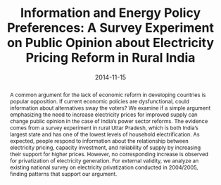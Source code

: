 ---
title: "Information and Energy Policy Preferences: A Survey Experiment on Public Opinion about Electricity Pricing Reform in Rural India"
authors:
- Michaël Aklin
- admin
- S.P. Harish
- Johannes Urpelainen
author_notes:
date: "2014-11-15"
doi: ""

# Publication type.
# Accepts a single type but formatted as a YAML list (for Hugo requirements).
# Enter a publication type from the CSL standard.
publication_types: ["article-journal"]

# Publication name and optional abbreviated publication name.
publication: "*Economics of Governance* 15(4): 305-327"

abstract: A common argument for the lack of economic reform in developing countries is popular opposition. If current economic policies are dysfunctional, could information about alternatives sway the voters? We examine if a simple argument emphasizing the need to increase electricity prices for improved supply can change public opinion in the case of India’s power sector reforms. The evidence comes from a survey experiment in rural Uttar Pradesh, which is both India’s largest state and has one of the lowest levels of household electrification. As expected, people respond to information about the relationship between electricity pricing, capacity investment, and reliability of supply by increasing their support for higher prices. However, no corresponding increase is observed for privatization of electricity generation. For external validity, we analyze an existing national survey on electricity privatization conducted in 2004/2005, finding patterns that support our argument.

featured: false

# links:
# - name: ""
#   url: ""
url_pdf: https://link.springer.com/article/10.1007/s10101-014-0146-5
url_code: 
url_dataset: https://dataverse.harvard.edu/dataset.xhtml?persistentId=doi:10.7910/DVN/OMSFUO
url_poster: ''
url_project: ''
url_slides: ''
url_source: ''
url_video: ''
---